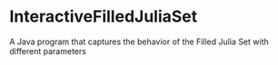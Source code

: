 # InteractiveFilledJuliaSet
A Java program that captures the behavior of the Filled Julia Set with different parameters
